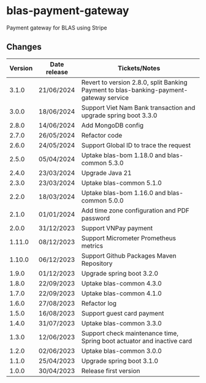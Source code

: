 # blas-payment-gateway

Payment gateway for BLAS using Stripe

## Changes

| Version | Date release | Tickets/Notes                                                                          |
|---------|--------------|----------------------------------------------------------------------------------------|
| 3.1.0   | 21/06/2024   | Revert to version 2.8.0, split Banking Payment to blas-banking-payment-gateway service |
| 3.0.0   | 18/06/2024   | Support Viet Nam Bank transaction and upgrade spring boot 3.3.0                        |
| 2.8.0   | 14/06/2024   | Add MongoDB config                                                                     |
| 2.7.0   | 26/05/2024   | Refactor code                                                                          |
| 2.6.0   | 24/05/2024   | Support Global ID to trace the request                                                 |
| 2.5.0   | 05/04/2024   | Uptake blas-bom 1.18.0 and blas-common 5.3.0                                           |
| 2.4.0   | 23/03/2024   | Upgrade Java 21                                                                        |
| 2.3.0   | 23/03/2024   | Uptake blas-common 5.1.0                                                               |
| 2.2.0   | 18/03/2024   | Uptake blas-bom 1.16.0 and blas-common 5.0.0                                           |
| 2.1.0   | 01/01/2024   | Add time zone configuration and PDF password                                           |
| 2.0.0   | 31/12/2023   | Support VNPay payment                                                                  |
| 1.11.0  | 08/12/2023   | Support Micrometer Prometheus metrics                                                  |
| 1.10.0  | 06/12/2023   | Support Github Packages Maven Repository                                               |
| 1.9.0   | 01/12/2023   | Upgrade spring boot 3.2.0                                                              |
| 1.8.0   | 22/09/2023   | Uptake blas-common 4.3.0                                                               |
| 1.7.0   | 22/09/2023   | Uptake blas-common 4.1.0                                                               |
| 1.6.0   | 27/08/2023   | Refactor log                                                                           |
| 1.5.0   | 16/08/2023   | Support guest card payment                                                             |
| 1.4.0   | 31/07/2023   | Uptake blas-common 3.3.0                                                               |
| 1.3.0   | 12/06/2023   | Support check maintenance time, Spring boot actuator and inactive card                 |
| 1.2.0   | 02/06/2023   | Uptake blas-common 3.0.0                                                               |
| 1.1.0   | 25/04/2023   | Upgrade spring boot 3.1.0                                                              |
| 1.0.0   | 30/04/2023   | Release first version                                                                  |
